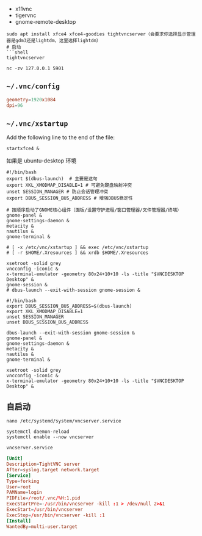 - x11vnc
- tigervnc
- gnome-remote-desktop

```shell
sudo apt install xfce4 xfce4-goodies tightvncserver（会要求你选择显示管理器是gdm3还是lightdm，这里选择lightdm）
# 启动
```shell
tightvncserver

nc -zv 127.0.0.1 5901
```
## `~/.vnc/config`
```conf
geometry=1920x1084
dpi=96
```

## `~/.vnc/xstartup`

Add the following line to the end of the file:

`startxfce4 &`

如果是 ubuntu-desktop 环境
```shell
#!/bin/bash
export $(dbus-launch)  # 主要是这句
export XKL_XMODMAP_DISABLE=1 # 可避免键盘映射冲突
unset SESSION_MANAGER # 防止会话管理冲突
export DBUS_SESSION_BUS_ADDRESS # 增强DBUS稳定性

# 按顺序启动了GNOME核心组件（面板/设置守护进程/窗口管理器/文件管理器/终端）
gnome-panel &
gnome-settings-daemon &
metacity &
nautilus &
gnome-terminal &

# [ -x /etc/vnc/xstartup ] && exec /etc/vnc/xstartup
# [ -r $HOME/.Xresources ] && xrdb $HOME/.Xresources

xsetroot -solid grey
vncconfig -iconic &
x-terminal-emulator -geometry 80x24+10+10 -ls -title "$VNCDESKTOP Desktop" &
gnome-session &
# dbus-launch --exit-with-session gnome-session &
```

```shell
#!/bin/bash
export DBUS_SESSION_BUS_ADDRESS=$(dbus-launch)
export XKL_XMODMAP_DISABLE=1
unset SESSION_MANAGER
unset DBUS_SESSION_BUS_ADDRESS

dbus-launch --exit-with-session gnome-session &
gnome-panel &
gnome-settings-daemon &
metacity &
nautilus &
gnome-terminal &

xsetroot -solid grey
vncconfig -iconic &
x-terminal-emulator -geometry 80x24+10+10 -ls -title "$VNCDESKTOP Desktop" &
```

## 自启动

```shell
nano /etc/systemd/system/vncserver.service

systemctl daemon-reload
systemctl enable --now vncserver
```
`vncserver.service`
```conf
[Unit]
Description=TightVNC server
After=syslog.target network.target
[Service]
Type=forking
User=root
PAMName=login
PIDFile=/root/.vnc/%H:1.pid
ExecStartPre=-/usr/bin/vncserver -kill :1 > /dev/null 2>&1
ExecStart=/usr/bin/vncserver
ExecStop=/usr/bin/vncserver -kill :1
[Install]
WantedBy=multi-user.target
```
